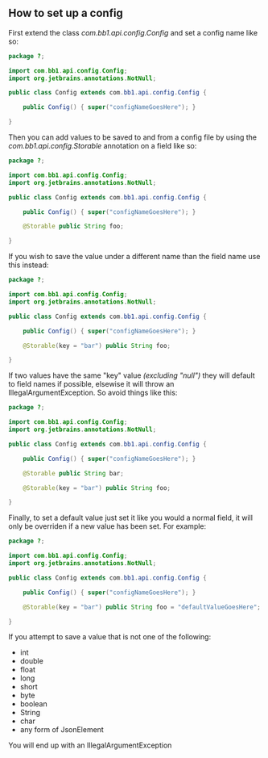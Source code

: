 ## How to set up a config

First extend the class *com.bb1.api.config.Config* and set a config name like so:

```java
package ?;

import com.bb1.api.config.Config;
import org.jetbrains.annotations.NotNull;

public class Config extends com.bb1.api.config.Config {

	public Config() { super("configNameGoesHere"); }

}
```

Then you can add values to be saved to and from a config file by using the *com.bb1.api.config.Storable* annotation on a field like so:

```java
package ?;

import com.bb1.api.config.Config;
import org.jetbrains.annotations.NotNull;

public class Config extends com.bb1.api.config.Config {

	public Config() { super("configNameGoesHere"); }

	@Storable public String foo;

}
```

If you wish to save the value under a different name than the field name use this instead:

```java
package ?;

import com.bb1.api.config.Config;
import org.jetbrains.annotations.NotNull;

public class Config extends com.bb1.api.config.Config {

	public Config() { super("configNameGoesHere"); }

	@Storable(key = "bar") public String foo;

}
```

If two values have the same "key" value *(excluding "null")* they will default to field names if possible, elsewise it will throw an IllegalArgumentException. So avoid things like this:

```java
package ?;

import com.bb1.api.config.Config;
import org.jetbrains.annotations.NotNull;

public class Config extends com.bb1.api.config.Config {

	public Config() { super("configNameGoesHere"); }

	@Storable public String bar;

	@Storable(key = "bar") public String foo;

}
```

Finally, to set a default value just set it like you would a normal field, it will only be overriden if a new value has been set. For example:

```java
package ?;

import com.bb1.api.config.Config;
import org.jetbrains.annotations.NotNull;

public class Config extends com.bb1.api.config.Config {

	public Config() { super("configNameGoesHere"); }

	@Storable(key = "bar") public String foo = "defaultValueGoesHere";

}
```

If you attempt to save a value that is not one of the following:

* int
* double
* float
* long
* short
* byte
* boolean
* String
* char
* any form of JsonElement

You will end up with an IllegalArgumentException